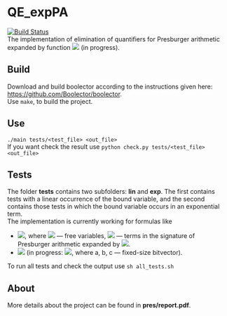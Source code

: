 # QE_expPA
[![Build Status](https://travis-ci.org/AnzhelaSukhanova/QE_expPA.svg?branch=main)](https://travis-ci.org/AnzhelaSukhanova/QE_expPA)  
The implementation of elimination of quantifiers for Presburger arithmetic expanded by function <img src="https://render.githubusercontent.com/render/math?math=2^x"> (in progress).

## Build
Download and build boolector according to the instructions given here: https://github.com/Boolector/boolector.  
Use `make`, to build the project.

## Use
`./main tests/<test_file> <out_file>`  
If you want check the result use `python check.py tests/<test_file> <out_file>`

## Tests
The folder **tests** contains two subfolders: **lin** and **exp**. The first contains tests with a linear occurrence of the bound variable, and the second contains those tests in which the bound variable occurs in an exponential term.  
The implementation is currently working for formulas like
* <img src="https://render.githubusercontent.com/render/math?math=\exists x:\bigwedge (g_j(\overline{y})\leq x \wedge x\leq g_i(\overline{y}))">, where <img src="https://render.githubusercontent.com/render/math?math=\overline{y}"> — free variables, <img src="https://render.githubusercontent.com/render/math?math=g_i(\overline{y}), g_j(\overline{y})"> — terms in the signature of Presburger arithmetic expanded by <img src="https://render.githubusercontent.com/render/math?math=2^x">.  
* <img src="https://render.githubusercontent.com/render/math?math=\exists x:\bigwedge (2^x\leq g_i(\overline{y}))"> (in progress: <img src="https://render.githubusercontent.com/render/math?math=\exists x:\bigwedge (a \cdot 2^x %2B b \cdot x %2B c\leq g_i(\overline{y}))">, where a, b, c — fixed-size bitvector).  

To run all tests and check the output use `sh all_tests.sh`

## About
More details about the project can be found in **pres/report.pdf**.
